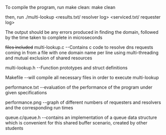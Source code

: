 To compile the program, run
make
clean:
make clean

then, run ./multi-lookup <num requesters> <num resolvers> <results.txt/ resolver log> <serviced.txt/ requester log> <list any name files containing domain names>

The output should be any errors produced in finding the domain, followed by the time taken to complete in microseconds

~~files included~~
multi-lookup.c
--Contains c code to resolve dns requests coming in from a file with one domain name per line using multi-threading and mutual exclusion of shared resources

multi-lookup.h
--Function prototypes and struct definitions

Makefile
--will compile all necessary files in order to execute multi-lookup

performance.txt
--evaluation of the performance of the program under given specifications

performance.png 
--graph of different numbers of requesters and resolvers and the corresponding run times

queue.c/queue.h
--contains an implementation of a queue data structure which is convenient for this shared buffer scenario, created by other students
